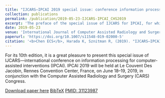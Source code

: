 ```yaml
---
title: "IJCARS—IPCAI 2019 special issue: conference information processing for computer-assisted interventions, 10th international conference 2019—part 1"
collection: publications
permalink: /publication/2019-05-23-IJCARS-IPCAI_CHS2019
excerpt: 'The preface of the special issue of IJCARS for IPCAI, for which I, along with Kanako Harada and Raphael Sznitman, served as the Program Chair.'
date: 2019-05-23
venue: 'International Journal of Computer Assisted Radiology and Surgery'
paperurl: 'https://doi.org/10.1007/s11548-019-02000-5'
citation: '<b>Chen ECS</b>, Harada K, Sznitman R, (2019). "IJCARS—IPCAI 2019 special issue: conference information processing for computer-assisted interventions, 10th international conference 2019—part 1"; in <i>International Journal of Computer Assisted Radiology and Surgery</i>, 14(6), pp. 911-912.'
---
```


For its 10th edition, it is a great pleasure to present this special issue of IJCARS—international conference on information processing for computer-assisted interventions (IPCAI). IPCAI 2019 will be held at Le Couvent Des Jacobin, Rennes Convention Center, France, on June 18–19, 2019, in conjunction with the Computer Assisted Radiology and Surgery (CARS) Congress.

[Download paper here](https://doi.org/10.1007/s11548-019-02000-5) [BibTeX](./../files/bibtex/CHS2019.bib) [PMID: 31123987](https://pubmed.ncbi.nlm.nih.gov/31123987/)